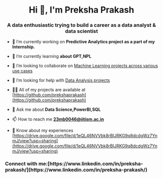 <h1 align="center">Hi 👋, I'm Preksha Prakash</h1>
<h3 align="center">A data enthusiastic trying to build a career as a data analyst & data scientist</h3>

- 🔭 I’m currently working on **Predictive Analytics project as a part of my Internship.**

- 🌱 I’m currently learning **about GPT,NPL**

- 👯 I’m looking to collaborate on [Machine Learning projects across various use cases](https://github.com/prekshaprakash/PythonProjects)

- 🤝 I’m looking for help with [Data Analysis projects](https://github.com/prekshaprakash/Data-Analysis-Projects)

- 👨‍💻 All of my projects are available at [https://github.com/prekshaprakash](https://github.com/prekshaprakash)

- 💬 Ask me about **Data Science,PowerBI,SQL**

- 📫 How to reach me **23mb0046@iitism.ac.in**

- 📄 Know about my experiences [https://drive.google.com/file/d/1eQL46NVVbk8rBIJRKG9q8dcdgWz7YnmJ/view?usp=sharing](https://drive.google.com/file/d/1eQL46NVVbk8rBIJRKG9q8dcdgWz7YnmJ/view?usp=sharing)

<h3 align="left">Connect with me:[https://www.linkedin.com/in/preksha-prakash/](https://www.linkedin.com/in/preksha-prakash/) </h3>
<p align="left">
</p>
